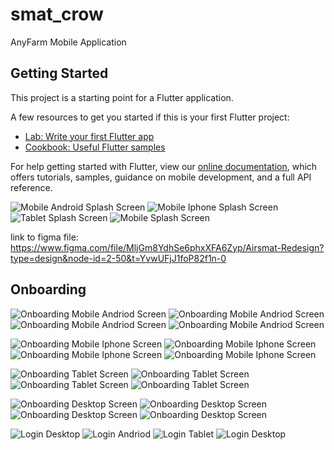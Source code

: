 # smat_crow

AnyFarm Mobile Application

## Getting Started

This project is a starting point for a Flutter application.

A few resources to get you started if this is your first Flutter project:

- [Lab: Write your first Flutter app](https://flutter.dev/docs/get-started/codelab)
- [Cookbook: Useful Flutter samples](https://flutter.dev/docs/cookbook)

For help getting started with Flutter, view our
[online documentation](https://flutter.dev/docs), which offers tutorials, samples, guidance on
mobile development, and a full API reference.

![Mobile Android Splash Screen](assets2/screenshot/mobile_andriod.png)
![Mobile Iphone Splash Screen](assets2/screenshot/mobile_iphone.png)
![Tablet Splash Screen](assets2/screenshot/tablet.png)
![Mobile Splash Screen](assets2/screenshot/desktop.png)

link to figma file: https://www.figma.com/file/MljGm8YdhSe6phxXFA6Zyp/Airsmat-Redesign?type=design&node-id=2-50&t=YvwUFjJ1foP82f1n-0

## Onboarding 

![Onboarding  Mobile Andriod Screen](assets2/screenshot/onboarding/andriod1.png)
![Onboarding  Mobile Andriod Screen](assets2/screenshot/onboarding/andriod2.png)
![Onboarding  Mobile Andriod Screen](assets2/screenshot/onboarding/andriod3.png)
![Onboarding  Mobile Andriod Screen](assets2/screenshot/onboarding/andriod4.png)

![Onboarding  Mobile Iphone Screen](assets2/screenshot/onboarding/iphone1.png)
![Onboarding  Mobile Iphone Screen](assets2/screenshot/onboarding/iphone2.png)
![Onboarding  Mobile Iphone Screen](assets2/screenshot/onboarding/iphone3.png)
![Onboarding  Mobile Iphone Screen](assets2/screenshot/onboarding/iphone4.png)

![Onboarding  Tablet Screen](assets2/screenshot/onboarding/tablet1.png)
![Onboarding  Tablet Screen](assets2/screenshot/onboarding/tablet2.png)
![Onboarding  Tablet Screen](assets2/screenshot/onboarding/tablet3.png)
![Onboarding  Tablet Screen](assets2/screenshot/onboarding/tablet4.png)

![Onboarding  Desktop Screen](assets2/screenshot/onboarding/desktop1.png)
![Onboarding  Desktop Screen](assets2/screenshot/onboarding/desktop2.png)
![Onboarding  Desktop Screen](assets2/screenshot/onboarding/desktop3.png)
![Onboarding  Desktop Screen](assets2/screenshot/onboarding/desktop4.png)


![Login Desktop](assets2/screenshot/login/login_desktop.png)
![Login Andriod](assets2/screenshot/login/login_andriod.png)
![Login Tablet](assets2/screenshot/login/login_tablet.png)
![Login Desktop](assets2/screenshot/login/login_iphone.png)









